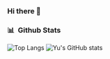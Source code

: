 ### Hi there 👋

### 📊 &nbsp;Github Stats

![Top Langs](https://github-readme-stats.vercel.app/api/top-langs/?username=KazenoYu&hide_border=true&count_private=true&layout=compact&theme=dracula)
![Yu's GitHub stats](https://github-readme-stats.vercel.app/api?username=KazenoYu&hide_border=true&count_private=true&hide=stars,issues&theme=dracula)
